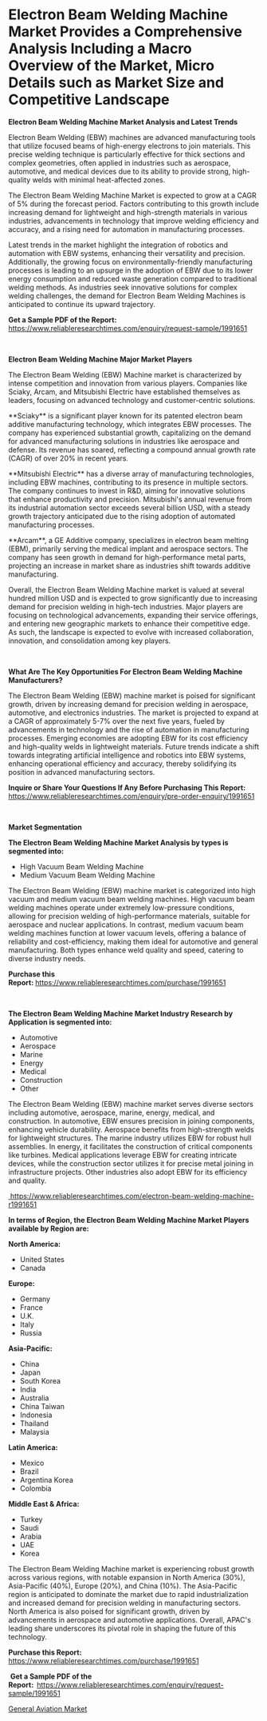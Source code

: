 <p><h1>Electron Beam Welding Machine Market Provides a Comprehensive Analysis Including a Macro Overview of the Market, Micro Details such as Market Size and Competitive Landscape</h1></p><p><strong>Electron Beam Welding Machine Market Analysis and Latest Trends</strong></p>
<p><p>Electron Beam Welding (EBW) machines are advanced manufacturing tools that utilize focused beams of high-energy electrons to join materials. This precise welding technique is particularly effective for thick sections and complex geometries, often applied in industries such as aerospace, automotive, and medical devices due to its ability to provide strong, high-quality welds with minimal heat-affected zones.</p><p>The Electron Beam Welding Machine Market is expected to grow at a CAGR of 5% during the forecast period. Factors contributing to this growth include increasing demand for lightweight and high-strength materials in various industries, advancements in technology that improve welding efficiency and accuracy, and a rising need for automation in manufacturing processes. </p><p>Latest trends in the market highlight the integration of robotics and automation with EBW systems, enhancing their versatility and precision. Additionally, the growing focus on environmentally-friendly manufacturing processes is leading to an upsurge in the adoption of EBW due to its lower energy consumption and reduced waste generation compared to traditional welding methods. As industries seek innovative solutions for complex welding challenges, the demand for Electron Beam Welding Machines is anticipated to continue its upward trajectory.</p></p>
<p><strong>Get a Sample PDF of the Report:&nbsp;</strong> <a href="https://www.reliableresearchtimes.com/enquiry/request-sample/1991651?utm_campaign=2277&utm_medium=2&utm_source=Github&utm_content=ia&utm_term=17022025&utm_id=electron-beam-welding-machine">https://www.reliableresearchtimes.com/enquiry/request-sample/1991651</a></p>
<p>&nbsp;</p>
<p><strong>Electron Beam Welding Machine Major Market Players</strong></p>
<p><p>The Electron Beam Welding (EBW) Machine market is characterized by intense competition and innovation from various players. Companies like Sciaky, Arcam, and Mitsubishi Electric have established themselves as leaders, focusing on advanced technology and customer-centric solutions.</p><p>**Sciaky** is a significant player known for its patented electron beam additive manufacturing technology, which integrates EBW processes. The company has experienced substantial growth, capitalizing on the demand for advanced manufacturing solutions in industries like aerospace and defense. Its revenue has soared, reflecting a compound annual growth rate (CAGR) of over 20% in recent years.</p><p>**Mitsubishi Electric** has a diverse array of manufacturing technologies, including EBW machines, contributing to its presence in multiple sectors. The company continues to invest in R&D, aiming for innovative solutions that enhance productivity and precision. Mitsubishi's annual revenue from its industrial automation sector exceeds several billion USD, with a steady growth trajectory anticipated due to the rising adoption of automated manufacturing processes.</p><p>**Arcam**, a GE Additive company, specializes in electron beam melting (EBM), primarily serving the medical implant and aerospace sectors. The company has seen growth in demand for high-performance metal parts, projecting an increase in market share as industries shift towards additive manufacturing.</p><p>Overall, the Electron Beam Welding Machine market is valued at several hundred million USD and is expected to grow significantly due to increasing demand for precision welding in high-tech industries. Major players are focusing on technological advancements, expanding their service offerings, and entering new geographic markets to enhance their competitive edge. As such, the landscape is expected to evolve with increased collaboration, innovation, and consolidation among key players.</p></p>
<p>&nbsp;</p>
<p><strong>What Are The Key Opportunities For Electron Beam Welding Machine Manufacturers?</strong></p>
<p><p>The Electron Beam Welding (EBW) machine market is poised for significant growth, driven by increasing demand for precision welding in aerospace, automotive, and electronics industries. The market is projected to expand at a CAGR of approximately 5-7% over the next five years, fueled by advancements in technology and the rise of automation in manufacturing processes. Emerging economies are adopting EBW for its cost efficiency and high-quality welds in lightweight materials. Future trends indicate a shift towards integrating artificial intelligence and robotics into EBW systems, enhancing operational efficiency and accuracy, thereby solidifying its position in advanced manufacturing sectors.</p></p>
<p><strong>Inquire or Share Your Questions If Any Before Purchasing This Report:</strong> <a href="https://www.reliableresearchtimes.com/enquiry/pre-order-enquiry/1991651?utm_campaign=2277&utm_medium=2&utm_source=Github&utm_content=ia&utm_term=17022025&utm_id=electron-beam-welding-machine">https://www.reliableresearchtimes.com/enquiry/pre-order-enquiry/1991651</a></p>
<p>&nbsp;</p>
<p><strong>Market Segmentation</strong></p>
<p><strong>The Electron Beam Welding Machine Market Analysis by types is segmented into:</strong></p>
<p><ul><li>High Vacuum Beam Welding Machine</li><li>Medium Vacuum Beam Welding Machine</li></ul></p>
<p><p>The Electron Beam Welding (EBW) machine market is categorized into high vacuum and medium vacuum beam welding machines. High vacuum beam welding machines operate under extremely low-pressure conditions, allowing for precision welding of high-performance materials, suitable for aerospace and nuclear applications. In contrast, medium vacuum beam welding machines function at lower vacuum levels, offering a balance of reliability and cost-efficiency, making them ideal for automotive and general manufacturing. Both types enhance weld quality and speed, catering to diverse industry needs.</p></p>
<p><strong>Purchase this Report:&nbsp;</strong><a href="https://www.reliableresearchtimes.com/purchase/1991651?utm_campaign=2277&utm_medium=2&utm_source=Github&utm_content=ia&utm_term=17022025&utm_id=electron-beam-welding-machine">https://www.reliableresearchtimes.com/purchase/1991651</a></p>
<p>&nbsp;</p>
<p><strong>The Electron Beam Welding Machine Market Industry Research by Application is segmented into:</strong></p>
<p><ul><li>Automotive</li><li>Aerospace</li><li>Marine</li><li>Energy</li><li>Medical</li><li>Construction</li><li>Other</li></ul></p>
<p><p>The Electron Beam Welding (EBW) machine market serves diverse sectors including automotive, aerospace, marine, energy, medical, and construction. In automotive, EBW ensures precision in joining components, enhancing vehicle durability. Aerospace benefits from high-strength welds for lightweight structures. The marine industry utilizes EBW for robust hull assemblies. In energy, it facilitates the construction of critical components like turbines. Medical applications leverage EBW for creating intricate devices, while the construction sector utilizes it for precise metal joining in infrastructure projects. Other industries also adopt EBW for its efficiency and quality.</p></p>
<p><a href="https://www.reliableresearchtimes.com/electron-beam-welding-machine-r1991651?utm_campaign=2277&utm_medium=2&utm_source=Github&utm_content=ia&utm_term=17022025&utm_id=electron-beam-welding-machine">&nbsp;https://www.reliableresearchtimes.com/electron-beam-welding-machine-r1991651</a></p>
<p><strong>In terms of Region, the Electron Beam Welding Machine Market Players available by Region are:</strong></p>
<p>
    <p> <strong> North America: </strong>
        <ul>
            <li>United States</li>
            <li>Canada</li>
        </ul>
        </p> 
    <p> <strong> Europe: </strong>
        <ul>
            <li>Germany</li>
            <li>France</li>
            <li>U.K.</li>
            <li>Italy</li>
            <li>Russia</li>
        </ul>
        </p> 
    <p> <strong> Asia-Pacific: </strong>
        <ul>
            <li>China</li>
            <li>Japan</li>
            <li>South Korea</li>
            <li>India</li>
            <li>Australia</li>
            <li>China Taiwan</li>
            <li>Indonesia</li>
            <li>Thailand</li>
            <li>Malaysia</li>
        </ul>
        </p> 
    <p> <strong> Latin America: </strong>
        <ul>
            <li>Mexico</li>
            <li>Brazil</li>
            <li>Argentina Korea</li>
            <li>Colombia</li>
        </ul>
        </p> 
    <p> <strong> Middle East & Africa: </strong>
        <ul>
            <li>Turkey</li>
            <li>Saudi</li>
            <li>Arabia</li>
            <li>UAE</li>
            <li>Korea</li>
        </ul>
    </p>
    </p>
<p><p>The Electron Beam Welding Machine market is experiencing robust growth across various regions, with notable expansion in North America (30%), Asia-Pacific (40%), Europe (20%), and China (10%). The Asia-Pacific region is anticipated to dominate the market due to rapid industrialization and increased demand for precision welding in manufacturing sectors. North America is also poised for significant growth, driven by advancements in aerospace and automotive applications. Overall, APAC's leading share underscores its pivotal role in shaping the future of this technology.</p></p>
<p><strong>Purchase this Report: </strong><a href="https://www.reliableresearchtimes.com/purchase/1991651?utm_campaign=2277&utm_medium=2&utm_source=Github&utm_content=ia&utm_term=17022025&utm_id=electron-beam-welding-machine">https://www.reliableresearchtimes.com/purchase/1991651</a></p>
<p>&nbsp;<strong>Get a Sample PDF of the Report:&nbsp;&nbsp;</strong><a href="https://www.reliableresearchtimes.com/enquiry/request-sample/1991651?utm_campaign=2277&utm_medium=2&utm_source=Github&utm_content=ia&utm_term=17022025&utm_id=electron-beam-welding-machine">https://www.reliableresearchtimes.com/enquiry/request-sample/1991651</a></p>
<p><strong></strong></p>
<p><p><a href="https://github.com/stephaniwo144/Market-Research-Report-List-1/blob/main/general-aviation-market.md?utm_campaign=2277&utm_medium=2&utm_source=Github&utm_content=ia&utm_term=17022025&utm_id=electron-beam-welding-machine">General Aviation Market</a></p></p>